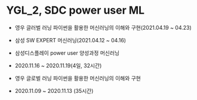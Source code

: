 # YGL_2, SDC power user ML 

* 영우 글러벌 러닝 파이썬을 활용한 머신러닝의 이해와 구현(2021.04.19 ~ 04.23)
* 삼성 SW EXPERT 머신러닝(2021.04.12 ~ 04.16)
   

* 삼성디스플레이 power user 양성과정 머신러닝
* 2020.11.16 ~ 2020.11.19(4일, 32시간)
* 영우 글로벌 러닝 파이썬을 활용한 머신러닝의 이해와 구현
* 2020.11.09 ~ 2020.11.13 (35시간)
